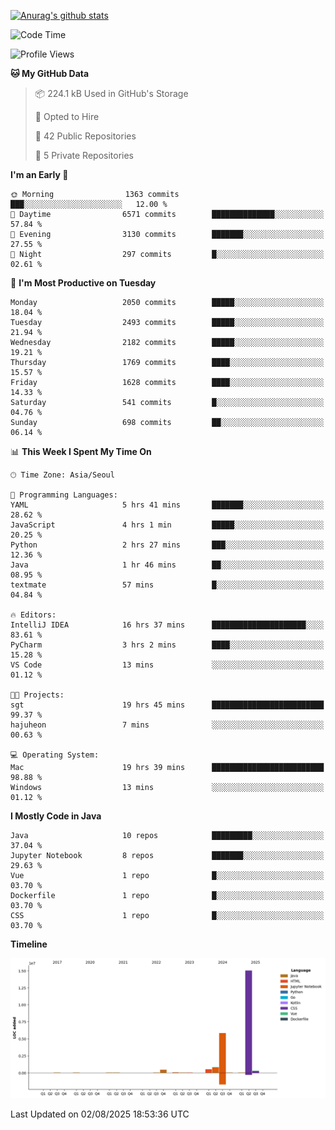 [![Anurag's github stats](https://github-readme-stats.vercel.app/api?username=hajubal)](https://github.com/anuraghazra/github-readme-stats)

<!--START_SECTION:waka-->
![Code Time](http://img.shields.io/badge/Code%20Time-667%20hrs%2015%20mins-blue)

![Profile Views](http://img.shields.io/badge/Profile%20Views-0-blue)

**🐱 My GitHub Data** 

> 📦 224.1 kB Used in GitHub's Storage 
 > 
> 💼 Opted to Hire
 > 
> 📜 42 Public Repositories 
 > 
> 🔑 5 Private Repositories 
 > 
**I'm an Early 🐤** 

```text
🌞 Morning                1363 commits        ███░░░░░░░░░░░░░░░░░░░░░░   12.00 % 
🌆 Daytime                6571 commits        ██████████████░░░░░░░░░░░   57.84 % 
🌃 Evening                3130 commits        ███████░░░░░░░░░░░░░░░░░░   27.55 % 
🌙 Night                  297 commits         █░░░░░░░░░░░░░░░░░░░░░░░░   02.61 % 
```
📅 **I'm Most Productive on Tuesday** 

```text
Monday                   2050 commits        █████░░░░░░░░░░░░░░░░░░░░   18.04 % 
Tuesday                  2493 commits        █████░░░░░░░░░░░░░░░░░░░░   21.94 % 
Wednesday                2182 commits        █████░░░░░░░░░░░░░░░░░░░░   19.21 % 
Thursday                 1769 commits        ████░░░░░░░░░░░░░░░░░░░░░   15.57 % 
Friday                   1628 commits        ████░░░░░░░░░░░░░░░░░░░░░   14.33 % 
Saturday                 541 commits         █░░░░░░░░░░░░░░░░░░░░░░░░   04.76 % 
Sunday                   698 commits         ██░░░░░░░░░░░░░░░░░░░░░░░   06.14 % 
```


📊 **This Week I Spent My Time On** 

```text
🕑︎ Time Zone: Asia/Seoul

💬 Programming Languages: 
YAML                     5 hrs 41 mins       ███████░░░░░░░░░░░░░░░░░░   28.62 % 
JavaScript               4 hrs 1 min         █████░░░░░░░░░░░░░░░░░░░░   20.25 % 
Python                   2 hrs 27 mins       ███░░░░░░░░░░░░░░░░░░░░░░   12.36 % 
Java                     1 hr 46 mins        ██░░░░░░░░░░░░░░░░░░░░░░░   08.95 % 
textmate                 57 mins             █░░░░░░░░░░░░░░░░░░░░░░░░   04.84 % 

🔥 Editors: 
IntelliJ IDEA            16 hrs 37 mins      █████████████████████░░░░   83.61 % 
PyCharm                  3 hrs 2 mins        ████░░░░░░░░░░░░░░░░░░░░░   15.28 % 
VS Code                  13 mins             ░░░░░░░░░░░░░░░░░░░░░░░░░   01.12 % 

🐱‍💻 Projects: 
sgt                      19 hrs 45 mins      █████████████████████████   99.37 % 
hajuheon                 7 mins              ░░░░░░░░░░░░░░░░░░░░░░░░░   00.63 % 

💻 Operating System: 
Mac                      19 hrs 39 mins      █████████████████████████   98.88 % 
Windows                  13 mins             ░░░░░░░░░░░░░░░░░░░░░░░░░   01.12 % 
```

**I Mostly Code in Java** 

```text
Java                     10 repos            █████████░░░░░░░░░░░░░░░░   37.04 % 
Jupyter Notebook         8 repos             ███████░░░░░░░░░░░░░░░░░░   29.63 % 
Vue                      1 repo              █░░░░░░░░░░░░░░░░░░░░░░░░   03.70 % 
Dockerfile               1 repo              █░░░░░░░░░░░░░░░░░░░░░░░░   03.70 % 
CSS                      1 repo              █░░░░░░░░░░░░░░░░░░░░░░░░   03.70 % 
```



**Timeline**

![Lines of Code chart](https://raw.githubusercontent.com/hajubal/hajubal/main/assets/bar_graph.png)


 Last Updated on 02/08/2025 18:53:36 UTC
<!--END_SECTION:waka-->